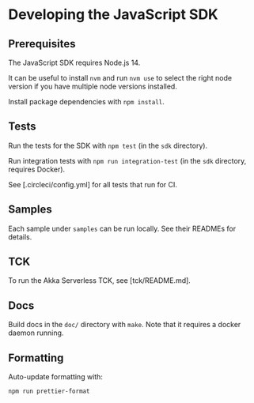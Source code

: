 # Developing the JavaScript SDK


## Prerequisites

The JavaScript SDK requires Node.js 14.

It can be useful to install `nvm` and run `nvm use` to select the right node version if you have multiple node versions installed.

Install package dependencies with `npm install`.


## Tests

Run the tests for the SDK with `npm test` (in the `sdk` directory).

Run integration tests with `npm run integration-test` (in the `sdk` directory, requires Docker).

See [.circleci/config.yml] for all tests that run for CI.


## Samples

Each sample under `samples` can be run locally. See their READMEs for details.


## TCK

To run the Akka Serverless TCK, see [tck/README.md].


## Docs

Build docs in the `doc/` directory with `make`. Note that it requires a docker daemon running.

## Formatting

Auto-update formatting with:

    npm run prettier-format
